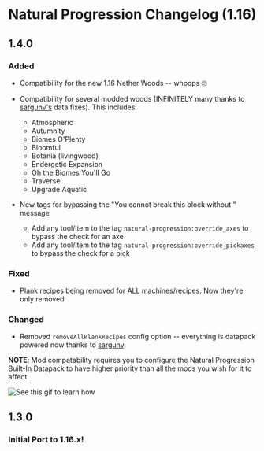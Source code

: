 # Natural Progression Changelog (1.16)

## 1.4.0

### Added

- Compatibility for the new 1.16 Nether Woods -- whoops 🙄
- Compatibility for several modded woods (INFINITELY many thanks to [sargunv's](https://github.com/sargunv-mc-mods/Natural-Progression/tree/data-fixes) data fixes). This includes:
    - Atmospheric
    - Autumnity
    - Biomes O'Plenty
    - Bloomful
    - Botania (livingwood)
    - Endergetic Expansion
    - Oh the Biomes You'll Go
    - Traverse
    - Upgrade Aquatic

- New tags for bypassing the "You cannot break this block without <TOOLTYPE>" message
    - Add any tool/item to the tag `natural-progression:override_axes` to bypass the check for an axe
    - Add any tool/item to the tag `natural-progression:override_pickaxes` to bypass the check for a pick

### Fixed

- Plank recipes being removed for ALL machines/recipes. Now they're only removed 

### Changed

- Removed `removeAllPlankRecipes` config option -- everything is datapack powered now thanks to [sargunv](https://github.com/sargunv-mc-mods).


**NOTE**: Mod compatability requires you to configure the Natural Progression Built-In Datapack to have higher priority than all the mods you wish for it to affect.

![See this gif to learn how](https://oitsjustjo.se/i/dncSxTXyK)

## 1.3.0

### Initial Port to 1.16.x!

